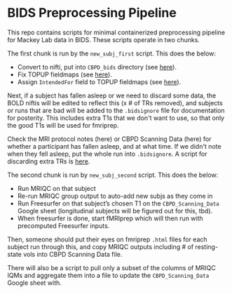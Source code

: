 # BIDS Preprocessing Pipeline

This repo contains scripts for minimal containerized preprocessing pipeline for Mackey Lab data in BIDS. These scripts operate in two chunks.

The first chunk is run by the `new_subj_first` script. This does the below:

- Convert to nifti, put into `CBPD_bids` directory (see [here](https://github.com/mackeylab/bids_ppc_scripts/blob/master/heudiconv)).
- Fix TOPUP fieldmaps (see [here](https://github.com/mackeylab/bids_ppc_scripts/blob/master/fix_topup_sequences/README.md)).
- Assign `IntendedFor` field to TOPUP fieldmaps  (see [here](https://github.com/mackeylab/bids_ppc_scripts/blob/master/assign_fieldmaps/README.md)).

Next, if a subject has fallen asleep or we need to discard some data, the BOLD niftis will be edited to reflect this (x # of TRs removed), and subjects or runs that are bad will be added to the `.bidsignore` file for documentation for posterity. This includes extra T1s that we don't want to use, so that only the good T1s will be used for fmriprep.

Check the MRI protocol notes (here) or CBPD Scanning Data (here) for whether a participant has fallen asleep, and at what time. If we didn't note when they fell asleep, put the whole run into `.bidsignore`. A script for discarding extra TRs is [here](https://github.com/mackeylab/bids_ppc_scripts/blob/master/fix_topup_sequences/README.md).

The second chunk is run by `new_subj_second` script. This does the below:
- Run MRIQC on that subject
- Re-run MRIQC group output to auto-add new subjs as they come in
- Run Freesurfer on that subject’s chosen T1 on the `CBPD_Scanning_Data` Google sheet (longitudinal subjects will be figured out for this, tbd).
- When freesurfer is done, start fMRIprep which will then run with precomputed Freesurfer inputs.

Then, someone should put their eyes on fmriprep `.html` files for each subject run through this, and copy MRIQC outputs including # of resting-state vols into CBPD Scanning Data file.

There will also be a script to pull only a subset of the columns of MRIQC IQMs and aggregate them into a file to update the `CBPD_Scanning_Data` Google sheet with.
